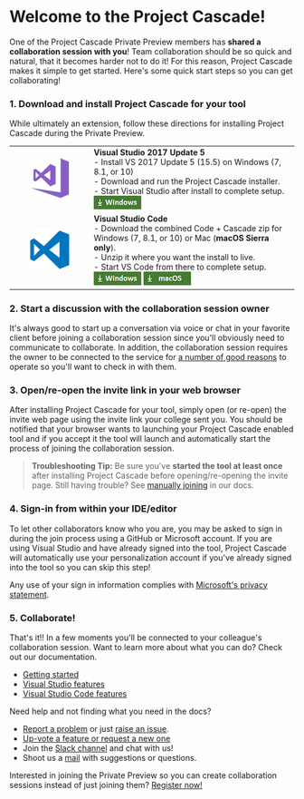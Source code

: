 # Welcome to the Project Cascade!

One of the Project Cascade Private Preview members has **shared a collaboration session with you**! Team collaboration should be so quick and natural, that it becomes harder not to do it! For this reason, Project Cascade makes it simple to get started. Here's some quick start steps so you can get collaborating!

### 1. Download and install Project Cascade for your tool
While ultimately an extension, follow these directions for installing Project Cascade during the Private Preview. 

<table style="width: 100%; border-style: none;">
<tr>
    <td style="width: 128px; text-align: center; border:none;"><img src="media/vs-icon.png" /></td>
    <td>
        <strong>Visual Studio 2017 Update 5</strong><br />
       - Install VS 2017 Update 5 (15.5) on Windows (7, 8.1, or 10) <br/>
       - Download and run the Project Cascade installer. <br />
       - Start Visual Studio after install to complete setup.<br />
       <a href="http://aka.ms/project-cascade"><img style="padding: 0; spacing: 0;" src="media/download-for-win.png"></a><br />
    </td>
</tr>
<tr>
    <td style="width: 128px; text-align: center; border:none;"><img src="media/vscode-icon.png" /></td>
    <td>
        <strong>Visual Studio Code</strong><br />
        - Download the combined Code + Cascade zip for Windows (7, 8.1, or 10) or Mac (<strong>macOS Sierra only</strong>).<br />
        - Unzip it where you want the install to live.<br/>
        - Start VS Code from there to complete setup.<br />
        <a href="http://aka.ms/project-cascade"><img src="media/download-for-win.png"></a>
        <a href="http://aka.ms/project-cascade"><img src="media/download-for-mac.png"></a><br />
    </td>
</tr>
</table>

### 2. Start a discussion with the collaboration session owner

It's always good to start up a conversation via voice or chat in your favorite client before joining a collaboration session since you'll obviously need to communicate to collaborate. In addition, the collaboration session requires the owner to be connected to the service for [a number of good reasons](getting-started.md#owners-and-participants) to operate so you'll want to check in with them.

### 3. Open/re-open the invite link in your web browser
After installing Project Cascade for your tool, simply open (or re-open) the invite web page using the invite link your college sent you.  You should be notified that your browser wants to launching your Project Cascade enabled tool and if you accept it the tool will launch and automatically start the process of joining the collaboration session.

> **Troubleshooting Tip:** Be sure you've **started the tool at least once** after installing Project Cascade before opening/re-opening the invite page. Still having trouble? See [manually joining](getting-started.md#manually-joining) in our docs.

### 4. Sign-in from within your IDE/editor

To let other collaborators know who you are, you may be asked to sign in during the join process using a GitHub or Microsoft account. If you are using Visual Studio and have already signed into the tool, Project Cascade will automatically use your personalization account if you've already signed into the tool so you can skip this step!

Any use of your sign in information complies with [Microsoft's privacy statement]().

### 5. Collaborate!

That's it!! In a few moments you'll be connected to your colleague's collaboration session. Want to learn more about what you can do? Check out our documentation.

- [Getting started](docs/getting-started.md)
- [Visual Studio features](docs/collab-vs.md)
- [Visual Studio Code features](docs/collab-vscode,md)

Need help and not finding what you need in the docs?

- [Report a problem](CONTRIBUTING.md#filing-visual-studio-problems) or just [raise an issue](https://github.com/Microsoft/project-cascade/issues).
- [Up-vote a feature or request a new one](https://github.com/Microsoft/project-cascade/issues?utf8=%E2%9C%93&q=is%3Aopen%20is%3Aissue%20label%3Afeature-request%20sort%3Areactions-%2B1%20)
- Join the [Slack channel](http://project-cascade.slack.com) and chat with us!
- Shoot us a [mail](mailto:project-cascade@microsoft.com) with suggestions or questions.

Interested in joining the Private Preview so you can create collaboration sessions instead of just joining them? [Register now!](http://aka.ms/project-cascade)
